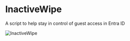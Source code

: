 # InactiveWipe
A script to help stay in control of guest access in Entra ID


![InactiveWipe](https://github.com/user-attachments/assets/58724cce-7cfe-4d79-afbf-b907687381d3)

